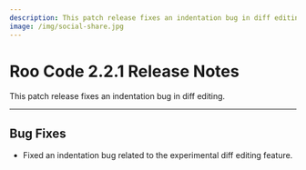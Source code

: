 ```yaml
---
description: This patch release fixes an indentation bug in diff editing.
image: /img/social-share.jpg
---
```


# Roo Code 2.2.1 Release Notes

This patch release fixes an indentation bug in diff editing.

---

## Bug Fixes

*   Fixed an indentation bug related to the experimental diff editing feature.